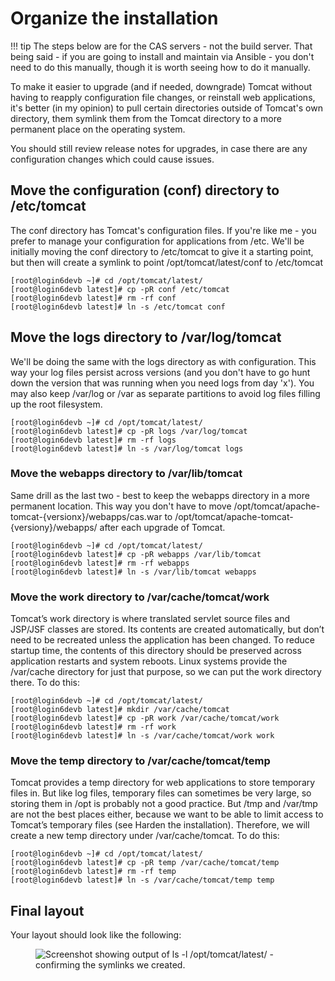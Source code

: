 # Organize the installation

!!! tip
    The steps below are for the CAS servers - not the build server.  That being said - if you are going to install and maintain via Ansible - you don't need to do this manually, though it is worth seeing how to do it manually.

To make it easier to upgrade (and if needed, downgrade) Tomcat without having to reapply configuration file changes, or reinstall web applications, it's better (in my opinion) to pull certain directories outside of Tomcat's own directory, them symlink them from the Tomcat directory to a more permanent place on the operating system.

You should still review release notes for upgrades, in case there are any configuration changes which could cause issues.

## Move the configuration (conf) directory to /etc/tomcat
The conf directory has Tomcat's configuration files.  If you're like me - you prefer to manage your configuration for applications from /etc.  We'll be initially moving the conf directory to /etc/tomcat to give it a starting point, but then will create a symlink to point /opt/tomcat/latest/conf to /etc/tomcat

``` console
[root@login6devb ~]# cd /opt/tomcat/latest/
[root@login6devb latest]# cp -pR conf /etc/tomcat
[root@login6devb latest]# rm -rf conf
[root@login6devb latest]# ln -s /etc/tomcat conf

```

## Move the logs directory to /var/log/tomcat
We'll be doing the same with the logs directory as with configuration.  This way your log files persist across versions (and you don't have to go hunt down the version that was running when you need logs from day 'x').  You may also keep /var/log or /var as separate partitions to avoid log files filling up the root filesystem. 

``` console
[root@login6devb ~]# cd /opt/tomcat/latest/
[root@login6devb latest]# cp -pR logs /var/log/tomcat
[root@login6devb latest]# rm -rf logs
[root@login6devb latest]# ln -s /var/log/tomcat logs

```

### Move the webapps directory to /var/lib/tomcat
Same drill as the last two - best to keep the webapps directory in a more permanent location.  This way you don't have to move /opt/tomcat/apache-tomcat-{versionx}/webapps/cas.war to /opt/tomcat/apache-tomcat-{versiony}/webapps/ after each upgrade of Tomcat.

``` console
[root@login6devb ~]# cd /opt/tomcat/latest/
[root@login6devb latest]# cp -pR webapps /var/lib/tomcat
[root@login6devb latest]# rm -rf webapps
[root@login6devb latest]# ln -s /var/lib/tomcat webapps

```

### Move the work directory to /var/cache/tomcat/work
Tomcat’s work directory is where translated servlet source files and JSP/JSF classes are stored. Its contents are created automatically, but don’t need to be recreated unless the application has been changed. To reduce startup time, the contents of this directory should be preserved across application restarts and system reboots. Linux systems provide the /var/cache directory for just that purpose, so we can put the work directory there.  To do this:

``` console
[root@login6devb ~]# cd /opt/tomcat/latest/
[root@login6devb latest]# mkdir /var/cache/tomcat
[root@login6devb latest]# cp -pR work /var/cache/tomcat/work
[root@login6devb latest]# rm -rf work
[root@login6devb latest]# ln -s /var/cache/tomcat/work work

```

### Move the temp directory to /var/cache/tomcat/temp
Tomcat provides a temp directory for web applications to store temporary files in. But like log files, temporary files can sometimes be very large, so storing them in /opt is probably not a good practice. But /tmp and /var/tmp are not the best places either, because we want to be able to limit access to Tomcat’s temporary files (see Harden the installation). Therefore, we will create a new temp directory under /var/cache/tomcat.  To do this:

``` console
[root@login6devb ~]# cd /opt/tomcat/latest/
[root@login6devb latest]# cp -pR temp /var/cache/tomcat/temp
[root@login6devb latest]# rm -rf temp
[root@login6devb latest]# ln -s /var/cache/tomcat/temp temp
```


## Final layout
Your layout should look like the following:

<figure>
  <img src="https://paulchauvet.github.io/deploying-cas/images/tomcat-symlinks.png" alt="Screenshot showing output of ls -l /opt/tomcat/latest/ - confirming the symlinks we created."/>
</figure>